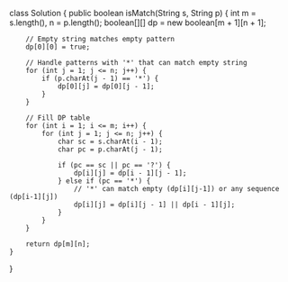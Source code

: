 class Solution {
    public boolean isMatch(String s, String p) {
         int m = s.length(), n = p.length();
        boolean[][] dp = new boolean[m + 1][n + 1];

        // Empty string matches empty pattern
        dp[0][0] = true;

        // Handle patterns with '*' that can match empty string
        for (int j = 1; j <= n; j++) {
            if (p.charAt(j - 1) == '*') {
                dp[0][j] = dp[0][j - 1];
            }
        }

        // Fill DP table
        for (int i = 1; i <= m; i++) {
            for (int j = 1; j <= n; j++) {
                char sc = s.charAt(i - 1);
                char pc = p.charAt(j - 1);

                if (pc == sc || pc == '?') {
                    dp[i][j] = dp[i - 1][j - 1];
                } else if (pc == '*') {
                    // '*' can match empty (dp[i][j-1]) or any sequence (dp[i-1][j])
                    dp[i][j] = dp[i][j - 1] || dp[i - 1][j];
                }
            }
        }

        return dp[m][n];
    }
}
